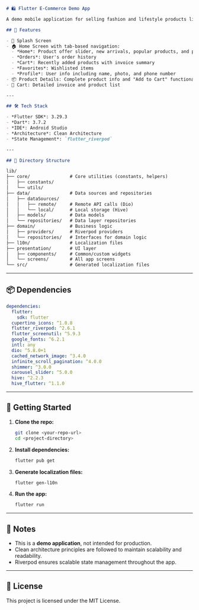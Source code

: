 ```markdown
# 🛍️ Flutter E-Commerce Demo App

A demo mobile application for selling fashion and lifestyle products like shoes, clothes, and more. This project showcases a basic e-commerce app architecture using **Flutter** with **clean architecture** and **Riverpod** for state management.

## 🚀 Features

- 🌠 Splash Screen
- 🏠 Home Screen with tab-based navigation:
  - *Home*: Product offer slider, new arrivals, popular products, and product categories
  - *Orders*: User's order history
  - *Cart*: Recently added products with invoice summary
  - *Favorites*: Wishlisted items
  - *Profile*: User info including name, photo, and phone number
- 📦 Product Details: Complete product info and "Add to Cart" functionality
- 🛒 Cart: Detailed invoice and product list

---

## 🛠️ Tech Stack

- *Flutter SDK*: 3.29.3  
- *Dart*: 3.7.2  
- *IDE*: Android Studio  
- *Architecture*: Clean Architecture  
- *State Management*: `flutter_riverpod`

---

## 📂 Directory Structure

lib/
├── core/               # Core utilities (constants, helpers)
│   ├── constants/
│   └── utils/
├── data/               # Data sources and repositories
│   ├── dataSources/
│   │   ├── remote/     # Remote API calls (Dio)
│   │   └── local/      # Local storage (Hive)
│   ├── models/         # Data models
│   └── repositories/   # Data layer repositories
├── domain/             # Business logic
│   ├── providers/      # Riverpod providers
│   └── repositories/   # Interfaces for domain logic
├── l10n/               # Localization files
├── presentation/       # UI layer
│   ├── components/     # Common/custom widgets
│   └── screens/        # All app screens
└── src/                # Generated localization files

```

---

## 📦 Dependencies

```yaml
dependencies:
  flutter:
    sdk: flutter
  cupertino_icons: ^1.0.8
  flutter_riverpod: ^2.6.1
  flutter_screenutil: ^5.9.3
  google_fonts: ^6.2.1
  intl: any
  dio: ^5.8.0+1
  cached_network_image: ^3.4.0
  infinite_scroll_pagination: ^4.0.0
  shimmer: ^3.0.0
  carousel_slider: ^5.0.0
  hive: ^2.2.3
  hive_flutter: ^1.1.0
````

---

## 🧪 Getting Started

1. **Clone the repo:**

   ```bash
   git clone <your-repo-url>
   cd <project-directory>
   ```

2. **Install dependencies:**

   ```bash
   flutter pub get
   ```

3. **Generate localization files:**

   ```bash
   flutter gen-l10n
   ```

4. **Run the app:**

   ```bash
   flutter run
   ```

---

## 📌 Notes

* This is a **demo application**, not intended for production.
* Clean architecture principles are followed to maintain scalability and readability.
* Riverpod ensures scalable state management throughout the app.

---

## 📄 License

This project is licensed under the MIT License.
